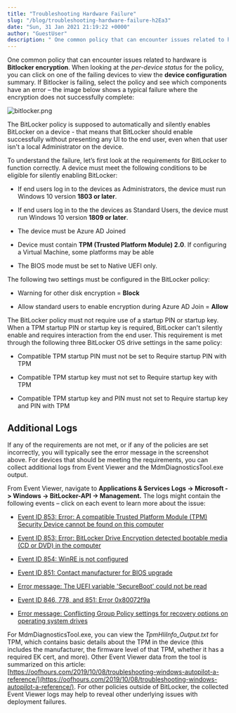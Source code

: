 ```yaml
---
title: "Troubleshooting Hardware Failure"
slug: "/blog/troubleshooting-hardware-failure-h2Ea3"
date: "Sun, 31 Jan 2021 21:19:22 +0000"
author: "GuestUser"
description: " One common policy that can encounter issues related to hardware is Bitlocker encryption. When looking at the per-device status for the policy, you can click on one of the failing devices to view the device configuration summary. If Bitlocker is failing, select the policy and see which components"
---
```


One common policy that can encounter issues related to hardware is **Bitlocker encryption**. When looking at the _per-device status_ for the policy, you can click on one of the failing devices to view the **device configuration** summary. If Bitlocker is failing, select the policy and see which components have an error – the image below shows a typical failure where the encryption does not successfully complete:

![bitlocker.png](https://images.squarespace-cdn.com/content/v1/5dd365a31aa1fd743bc30b8e/1612127514873-6DCTLQ382LI0TK3CSA91/bitlocker.png)

The BitLocker policy is supposed to automatically and silently enables BitLocker on a device - that means that BitLocker should enable successfully without presenting any UI to the end user, even when that user isn't a local Administrator on the device.

To understand the failure, let’s first look at the requirements for BitLocker to function correctly. A device must meet the following conditions to be eligible for silently enabling BitLocker:

-   If end users log in to the devices as Administrators, the device must run Windows 10 version **1803 or later**.
    
-   If end users log in to the the devices as Standard Users, the device must run Windows 10 version **1809 or later**.
    
-   The device must be Azure AD Joined
    
-   Device must contain **TPM (Trusted Platform Module) 2.0**. If configuring a Virtual Machine, some platforms may be able
    
-   The BIOS mode must be set to Native UEFI only.
    

The following two settings must be configured in the BitLocker policy:

-   Warning for other disk encryption = **Block**
    
-   Allow standard users to enable encryption during Azure AD Join = **Allow**
    

The BitLocker policy must not require use of a startup PIN or startup key. When a TPM startup PIN or startup key is required, BitLocker can't silently enable and requires interaction from the end user. This requirement is met through the following three BitLocker OS drive settings in the same policy:

-   Compatible TPM startup PIN must not be set to Require startup PIN with TPM
    
-   Compatible TPM startup key must not set to Require startup key with TPM
    
-   Compatible TPM startup key and PIN must not set to Require startup key and PIN with TPM
    

Additional Logs
---------------

If any of the requirements are not met, or if any of the policies are set incorrectly, you will typically see the error message in the screenshot above. For devices that should be meeting the requirements, you can collect additional logs from Event Viewer and the MdmDiagnosticsTool.exe output.

From Event Viewer, navigate to **Applications & Services Logs -> Microsoft -> Windows -> BitLocker-API -> Management.** The logs might contain the following events – click on each event to learn more about the issue:

-   [Event ID 853: Error: A compatible Trusted Platform Module (TPM) Security Device cannot be found on this computer](https://docs.microsoft.com/en-us/windows/security/information-protection/bitlocker/ts-bitlocker-intune-issues#issue-1)
    
-   [Event ID 853: Error: BitLocker Drive Encryption detected bootable media (CD or DVD) in the computer](https://docs.microsoft.com/en-us/windows/security/information-protection/bitlocker/ts-bitlocker-intune-issues#issue-2)
    
-   [Event ID 854: WinRE is not configured](https://docs.microsoft.com/en-us/windows/security/information-protection/bitlocker/ts-bitlocker-intune-issues#issue-3)
    
-   [Event ID 851: Contact manufacturer for BIOS upgrade](https://docs.microsoft.com/en-us/windows/security/information-protection/bitlocker/ts-bitlocker-intune-issues#issue-4)
    
-   [Error message: The UEFI variable 'SecureBoot' could not be read](https://docs.microsoft.com/en-us/windows/security/information-protection/bitlocker/ts-bitlocker-intune-issues#issue-6)
    
-   [Event ID 846, 778, and 851: Error 0x80072f9a](https://docs.microsoft.com/en-us/windows/security/information-protection/bitlocker/ts-bitlocker-intune-issues#issue-7)
    
-   [Error message: Conflicting Group Policy settings for recovery options on operating system drives](https://docs.microsoft.com/en-us/windows/security/information-protection/bitlocker/ts-bitlocker-intune-issues#issue-5)
    

For MdmDiagnosticsTool.exe, you can view the _TpmHliInfo\_Output.txt_ for TPM, which contains basic details about the TPM in the device (this includes the manufacturer, the firmware level of that TPM, whether it has a required EK cert, and more). Other Event Viewer data from the tool is summarized on this article: [https://oofhours.com/2019/10/08/troubleshooting-windows-autopilot-a-reference/](https://oofhours.com/2019/10/08/troubleshooting-windows-autopilot-a-reference/). For other policies outside of BitLocker, the collected Event Viewer logs may help to reveal other underlying issues with deployment failures.